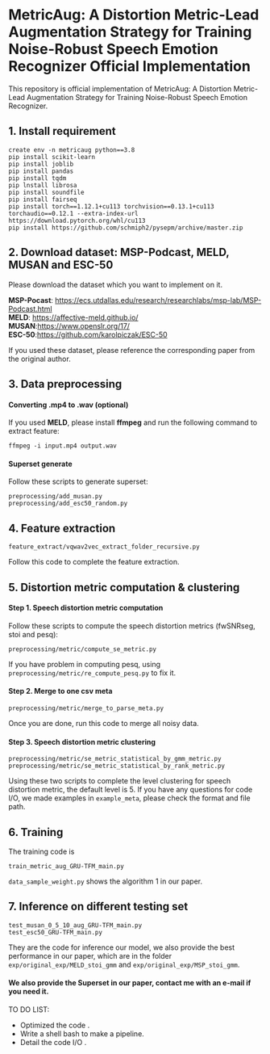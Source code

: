 # MetricAug: A Distortion Metric-Lead Augmentation Strategy for Training Noise-Robust Speech Emotion Recognizer Official Implementation

This repository is official implementation of MetricAug: A Distortion Metric-Lead Augmentation Strategy for Training Noise-Robust Speech Emotion Recognizer.

## 1. Install requirement
```
create env -n metricaug python==3.8
pip install scikit-learn  
pip install joblib  
pip install pandas  
pip install tqdm  
pip lnstall librosa  
pip install soundfile  
pip install fairseq  
pip install torch==1.12.1+cu113 torchvision==0.13.1+cu113 torchaudio==0.12.1 --extra-index-url https://download.pytorch.org/whl/cu113  
pip install https://github.com/schmiph2/pysepm/archive/master.zip  
```
## 2. Download dataset: MSP-Podcast, MELD, MUSAN and ESC-50
Please download the dataset which you want to implement on it.  

**MSP-Pocast**: <https://ecs.utdallas.edu/research/researchlabs/msp-lab/MSP-Podcast.html>  
**MELD**: <https://affective-meld.github.io/>  
**MUSAN**:<https://www.openslr.org/17/>  
**ESC-50**:<https://github.com/karolpiczak/ESC-50>  

If you used these dataset, please reference the corresponding paper from the original author.
## 3. Data preprocessing 
 
#### Converting .mp4 to .wav (optional)
If you used **MELD**, please install **ffmpeg** and run the following command to extract feature:
```
ffmpeg -i input.mp4 output.wav
```
#### Superset generate
Follow these scripts to generate superset:
```
preprocessing/add_musan.py
preprocessing/add_esc50_random.py
```

## 4. Feature extraction

```
feature_extract/vqwav2vec_extract_folder_recursive.py
```
Follow this code to complete the feature extraction.

## 5. Distortion metric computation & clustering

#### Step 1. Speech distortion metric computation
Follow these scripts to compute the speech distortion metrics (fwSNRseg, stoi and pesq):
```
preprocessing/metric/compute_se_metric.py
```
If you have problem in computing pesq, using ``preprocessing/metric/re_compute_pesq.py`` to fix it.

#### Step 2. Merge to one csv meta

```
preprocessing/metric/merge_to_parse_meta.py
```
Once you are done, run this code to merge all noisy data.

#### Step 3. Speech distortion metric clustering
```
preprocessing/metric/se_metric_statistical_by_gmm_metric.py
preprocessing/metric/se_metric_statistical_by_rank_metric.py
```
Using these two scripts to complete the level clustering for speech distortion metric, the default level is 5.
If you have any questions for code I/O, we made examples in ``example_meta``, please check the format and file path.


## 6. Training
The training code is
```
train_metric_aug_GRU-TFM_main.py
```
``data_sample_weight.py`` shows the algorithm 1 in our paper.

## 7. Inference on different testing set

```
test_musan_0_5_10_aug_GRU-TFM_main.py
test_esc50_GRU-TFM_main.py
```
They are the code for inference our model, we also provide the best performance in our paper, which are in the folder ``exp/original_exp/MELD_stoi_gmm`` and ``exp/original_exp/MSP_stoi_gmm``.


#### We also provide the Superset in our paper, contact me with an e-mail if you need it.

TO DO LIST:
 * Optimized the code .  
 * Write a shell bash to make a pipeline.
 * Detail the code I/O .
